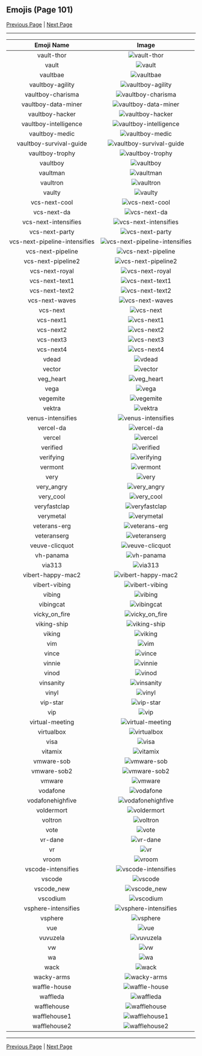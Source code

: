 
## Emojis (Page 101)

[Previous Page](/docs/hc/page-u-0100.md)
  | [Next Page](/docs/hc/page-w-0102.md)

<hr />

|Emoji Name|Image|
| :-: | :-: |
|vault-thor| ![vault-thor](/emojis/hc/vault-thor.png)|
|vault| ![vault](/emojis/hc/vault.png)|
|vaultbae| ![vaultbae](/emojis/hc/vaultbae.jpg)|
|vaultboy-agility| ![vaultboy-agility](/emojis/hc/vaultboy-agility.png)|
|vaultboy-charisma| ![vaultboy-charisma](/emojis/hc/vaultboy-charisma.png)|
|vaultboy-data-miner| ![vaultboy-data-miner](/emojis/hc/vaultboy-data-miner.png)|
|vaultboy-hacker| ![vaultboy-hacker](/emojis/hc/vaultboy-hacker.png)|
|vaultboy-intelligence| ![vaultboy-intelligence](/emojis/hc/vaultboy-intelligence.png)|
|vaultboy-medic| ![vaultboy-medic](/emojis/hc/vaultboy-medic.png)|
|vaultboy-survival-guide| ![vaultboy-survival-guide](/emojis/hc/vaultboy-survival-guide.png)|
|vaultboy-trophy| ![vaultboy-trophy](/emojis/hc/vaultboy-trophy.png)|
|vaultboy| ![vaultboy](/emojis/hc/vaultboy.jpg)|
|vaultman| ![vaultman](/emojis/hc/vaultman.png)|
|vaultron| ![vaultron](/emojis/hc/vaultron.png)|
|vaulty| ![vaulty](/emojis/hc/vaulty.png)|
|vcs-next-cool| ![vcs-next-cool](/emojis/hc/vcs-next-cool.png)|
|vcs-next-da| ![vcs-next-da](/emojis/hc/vcs-next-da.png)|
|vcs-next-intensifies| ![vcs-next-intensifies](/emojis/hc/vcs-next-intensifies.gif)|
|vcs-next-party| ![vcs-next-party](/emojis/hc/vcs-next-party.gif)|
|vcs-next-pipeline-intensifies| ![vcs-next-pipeline-intensifies](/emojis/hc/vcs-next-pipeline-intensifies.gif)|
|vcs-next-pipeline| ![vcs-next-pipeline](/emojis/hc/vcs-next-pipeline.png)|
|vcs-next-pipeline2| ![vcs-next-pipeline2](/emojis/hc/vcs-next-pipeline2.gif)|
|vcs-next-royal| ![vcs-next-royal](/emojis/hc/vcs-next-royal.png)|
|vcs-next-text1| ![vcs-next-text1](/emojis/hc/vcs-next-text1.png)|
|vcs-next-text2| ![vcs-next-text2](/emojis/hc/vcs-next-text2.png)|
|vcs-next-waves| ![vcs-next-waves](/emojis/hc/vcs-next-waves.gif)|
|vcs-next| ![vcs-next](/emojis/hc/vcs-next.png)|
|vcs-next1| ![vcs-next1](/emojis/hc/vcs-next1.png)|
|vcs-next2| ![vcs-next2](/emojis/hc/vcs-next2.png)|
|vcs-next3| ![vcs-next3](/emojis/hc/vcs-next3.png)|
|vcs-next4| ![vcs-next4](/emojis/hc/vcs-next4.png)|
|vdead| ![vdead](/emojis/hc/vdead.png)|
|vector| ![vector](/emojis/hc/vector.png)|
|veg_heart| ![veg_heart](/emojis/hc/veg_heart.png)|
|vega| ![vega](/emojis/hc/vega.png)|
|vegemite| ![vegemite](/emojis/hc/vegemite.jpg)|
|vektra| ![vektra](/emojis/hc/vektra.png)|
|venus-intensifies| ![venus-intensifies](/emojis/hc/venus-intensifies.gif)|
|vercel-da| ![vercel-da](/emojis/hc/vercel-da.png)|
|vercel| ![vercel](/emojis/hc/vercel.png)|
|verified| ![verified](/emojis/hc/verified.png)|
|verifying| ![verifying](/emojis/hc/verifying.gif)|
|vermont| ![vermont](/emojis/hc/vermont.png)|
|very| ![very](/emojis/hc/very.png)|
|very_angry| ![very_angry](/emojis/hc/very_angry.gif)|
|very_cool| ![very_cool](/emojis/hc/very_cool.png)|
|veryfastclap| ![veryfastclap](/emojis/hc/veryfastclap.gif)|
|verymetal| ![verymetal](/emojis/hc/verymetal.gif)|
|veterans-erg| ![veterans-erg](/emojis/hc/veterans-erg.png)|
|veteranserg| ![veteranserg](/emojis/hc/veteranserg.png)|
|veuve-clicquot| ![veuve-clicquot](/emojis/hc/veuve-clicquot.png)|
|vh-panama| ![vh-panama](/emojis/hc/vh-panama.jpg)|
|via313| ![via313](/emojis/hc/via313.png)|
|vibert-happy-mac2| ![vibert-happy-mac2](/emojis/hc/vibert-happy-mac2.png)|
|vibert-vibing| ![vibert-vibing](/emojis/hc/vibert-vibing.gif)|
|vibing| ![vibing](/emojis/hc/vibing.gif)|
|vibingcat| ![vibingcat](/emojis/hc/vibingcat.png)|
|vicky_on_fire| ![vicky_on_fire](/emojis/hc/vicky_on_fire.gif)|
|viking-ship| ![viking-ship](/emojis/hc/viking-ship.png)|
|viking| ![viking](/emojis/hc/viking.png)|
|vim| ![vim](/emojis/hc/vim.gif)|
|vince| ![vince](/emojis/hc/vince.png)|
|vinnie| ![vinnie](/emojis/hc/vinnie.png)|
|vinod| ![vinod](/emojis/hc/vinod.png)|
|vinsanity| ![vinsanity](/emojis/hc/vinsanity.jpg)|
|vinyl| ![vinyl](/emojis/hc/vinyl.png)|
|vip-star| ![vip-star](/emojis/hc/vip-star.png)|
|vip| ![vip](/emojis/hc/vip.png)|
|virtual-meeting| ![virtual-meeting](/emojis/hc/virtual-meeting.png)|
|virtualbox| ![virtualbox](/emojis/hc/virtualbox.png)|
|visa| ![visa](/emojis/hc/visa.png)|
|vitamix| ![vitamix](/emojis/hc/vitamix.png)|
|vmware-sob| ![vmware-sob](/emojis/hc/vmware-sob.jpg)|
|vmware-sob2| ![vmware-sob2](/emojis/hc/vmware-sob2.jpg)|
|vmware| ![vmware](/emojis/hc/vmware.png)|
|vodafone| ![vodafone](/emojis/hc/vodafone.png)|
|vodafonehighfive| ![vodafonehighfive](/emojis/hc/vodafonehighfive.png)|
|voldermort| ![voldermort](/emojis/hc/voldermort.png)|
|voltron| ![voltron](/emojis/hc/voltron.png)|
|vote| ![vote](/emojis/hc/vote.png)|
|vr-dane| ![vr-dane](/emojis/hc/vr-dane.png)|
|vr| ![vr](/emojis/hc/vr.png)|
|vroom| ![vroom](/emojis/hc/vroom.png)|
|vscode-intensifies| ![vscode-intensifies](/emojis/hc/vscode-intensifies.gif)|
|vscode| ![vscode](/emojis/hc/vscode.png)|
|vscode_new| ![vscode_new](/emojis/hc/vscode_new.png)|
|vscodium| ![vscodium](/emojis/hc/vscodium.png)|
|vsphere-intensifies| ![vsphere-intensifies](/emojis/hc/vsphere-intensifies.gif)|
|vsphere| ![vsphere](/emojis/hc/vsphere.png)|
|vue| ![vue](/emojis/hc/vue.png)|
|vuvuzela| ![vuvuzela](/emojis/hc/vuvuzela.jpg)|
|vw| ![vw](/emojis/hc/vw.png)|
|wa| ![wa](/emojis/hc/wa.jpg)|
|wack| ![wack](/emojis/hc/wack.png)|
|wacky-arms| ![wacky-arms](/emojis/hc/wacky-arms.gif)|
|waffle-house| ![waffle-house](/emojis/hc/waffle-house.gif)|
|waffleda| ![waffleda](/emojis/hc/waffleda.png)|
|wafflehouse| ![wafflehouse](/emojis/hc/wafflehouse.png)|
|wafflehouse1| ![wafflehouse1](/emojis/hc/wafflehouse1.png)|
|wafflehouse2| ![wafflehouse2](/emojis/hc/wafflehouse2.png)|

<hr/>

[Previous Page](/docs/hc/page-u-0100.md)
  | [Next Page](/docs/hc/page-w-0102.md)